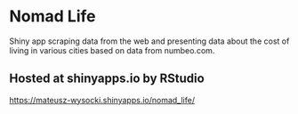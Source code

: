 # Nomad Life
Shiny app scraping data from the web and presenting data about the cost of living in various cities based on data from numbeo.com.
## Hosted at shinyapps.io by RStudio
https://mateusz-wysocki.shinyapps.io/nomad_life/

